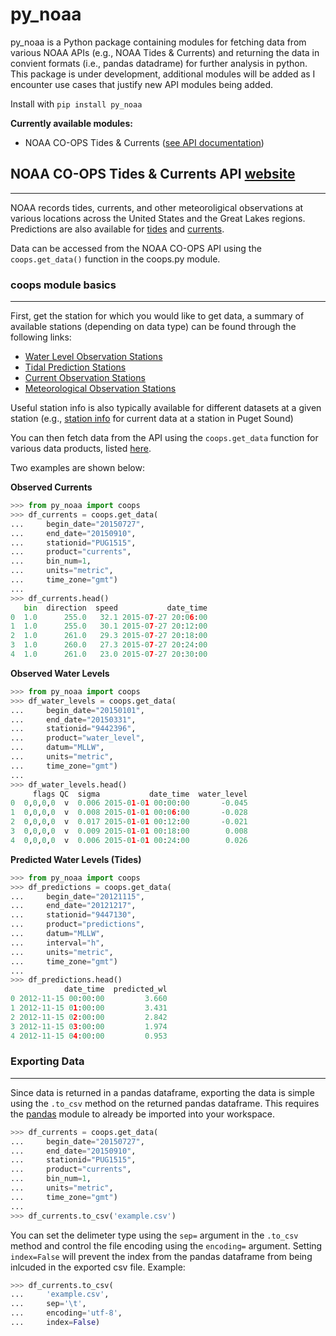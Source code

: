 # py_noaa
py_noaa is a Python package containing modules for fetching data from various NOAA APIs (e.g., NOAA Tides & Currents) and returning the data in convient formats (i.e., pandas datadrame) for further analysis in python. This package is under development, additional modules will be added as I encounter use cases that justify new API modules being added.

Install with `pip install py_noaa`

**Currently available modules:**
- NOAA CO-OPS Tides & Currents ([see API documentation](https://tidesandcurrents.noaa.gov/api/))

## NOAA CO-OPS Tides & Currents API [website](https://tidesandcurrents.noaa.gov/)
---
NOAA records tides, currents, and other meteoroligical observations at various locations across the United States and the Great Lakes regions. Predictions are also available for [tides](https://tidesandcurrents.noaa.gov/tide_predictions.html) and [currents](https://tidesandcurrents.noaa.gov/noaacurrents/Help).

Data can be accessed from the NOAA CO-OPS API using the `coops.get_data()` function in the coops.py module.

### coops module basics
---
First, get the station for which you would like to get data, a summary of available stations (depending on data type) can be found through the following links:

- [Water Level Observation Stations](https://tidesandcurrents.noaa.gov/stations.html?type=Water+Levels)
- [Tidal Prediction Stations](https://tidesandcurrents.noaa.gov/tide_predictions.html)
- [Current Observation Stations](https://tidesandcurrents.noaa.gov/cdata/StationList?type=Current+Data&filter=active)
- [Meteorological Observation Stations](https://tidesandcurrents.noaa.gov/stations.html?type=Meteorological%20Observations)

Useful station info is also typically available for different datasets at a given station (e.g., [station info](https://tidesandcurrents.noaa.gov/cdata/StationInfo?id=PUG1515) for current data at a station in Puget Sound)

You can then fetch data from the API using the `coops.get_data` function for various data products, listed [here](https://tidesandcurrents.noaa.gov/api/#products). 

Two examples are shown below:

**Observed Currents**

```python
>>> from py_noaa import coops
>>> df_currents = coops.get_data(
...     begin_date="20150727",
...     end_date="20150910",
...     stationid="PUG1515",
...     product="currents",
...     bin_num=1,
...     units="metric",
...     time_zone="gmt")
...
>>> df_currents.head()
   bin  direction  speed           date_time
0  1.0      255.0   32.1 2015-07-27 20:06:00
1  1.0      255.0   30.1 2015-07-27 20:12:00
2  1.0      261.0   29.3 2015-07-27 20:18:00
3  1.0      260.0   27.3 2015-07-27 20:24:00
4  1.0      261.0   23.0 2015-07-27 20:30:00

```

**Observed Water Levels**

```python
>>> from py_noaa import coops
>>> df_water_levels = coops.get_data(
...     begin_date="20150101",
...     end_date="20150331",
...     stationid="9442396",
...     product="water_level",
...     datum="MLLW",
...     units="metric",
...     time_zone="gmt")
...
>>> df_water_levels.head()
     flags QC  sigma           date_time  water_level
0  0,0,0,0  v  0.006 2015-01-01 00:00:00       -0.045
1  0,0,0,0  v  0.008 2015-01-01 00:06:00       -0.028
2  0,0,0,0  v  0.017 2015-01-01 00:12:00       -0.021
3  0,0,0,0  v  0.009 2015-01-01 00:18:00        0.008
4  0,0,0,0  v  0.006 2015-01-01 00:24:00        0.026

```

**Predicted Water Levels (Tides)**

```python
>>> from py_noaa import coops
>>> df_predictions = coops.get_data(
...     begin_date="20121115",
...     end_date="20121217",
...     stationid="9447130",
...     product="predictions",
...     datum="MLLW",
...     interval="h",
...     units="metric",
...     time_zone="gmt")
...
>>> df_predictions.head()
            date_time  predicted_wl
0 2012-11-15 00:00:00         3.660
1 2012-11-15 01:00:00         3.431
2 2012-11-15 02:00:00         2.842
3 2012-11-15 03:00:00         1.974
4 2012-11-15 04:00:00         0.953

```

### Exporting Data 
---
Since data is returned in a pandas dataframe, exporting the data is simple using the `.to_csv` method on the returned pandas dataframe. This requires the [pandas](https://pandas.pydata.org/) module to already be imported into your workspace.

```python
>>> df_currents = coops.get_data(
...     begin_date="20150727",
...     end_date="20150910",
...     stationid="PUG1515",
...     product="currents",
...     bin_num=1,
...     units="metric",
...     time_zone="gmt")
...
>>> df_currents.to_csv('example.csv')

```

You can set the delimeter type using the `sep=` argument in the `.to_csv` method and control the file encoding using the `encoding=` argument. Setting `index=False` will prevent the index from the pandas dataframe from being inlcuded in the exported csv file. Example:

```python
>>> df_currents.to_csv(
...     'example.csv',
...     sep='\t',
...     encoding='utf-8',
...     index=False)

```
